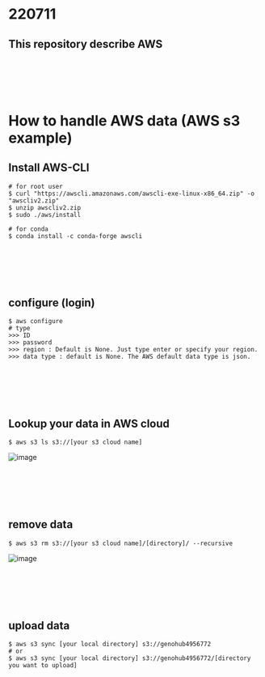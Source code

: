 # 220711
## This repository describe AWS

### <br/><br/><br/> 

# How to handle AWS data (AWS s3 example)
## Install AWS-CLI
```
# for root user
$ curl "https://awscli.amazonaws.com/awscli-exe-linux-x86_64.zip" -o "awscliv2.zip"
$ unzip awscliv2.zip
$ sudo ./aws/install

# for conda
$ conda install -c conda-forge awscli
```

### <br/><br/><br/>

## configure (login)
```
$ aws configure
# type
>>> ID
>>> password
>>> region : Default is None. Just type enter or specify your region.
>>> data type : default is None. The AWS default data type is json.
```

### <br/><br/><br/>

## Lookup your data in AWS cloud
```
$ aws s3 ls s3://[your s3 cloud name]
```
![image](https://user-images.githubusercontent.com/62974484/178195751-f3c26942-6af2-481a-8c95-086b7f7cc87f.png)

### <br/><br/><br/>

## remove data
```
$ aws s3 rm s3://[your s3 cloud name]/[directory]/ --recursive
```
![image](https://user-images.githubusercontent.com/62974484/178195889-7db433f0-9b9c-4a2e-8a4f-6104ec8109e3.png)

### <br/><br/><br/>

## upload data
```
$ aws s3 sync [your local directory] s3://genohub4956772
# or 
$ aws s3 sync [your local directory] s3://genohub4956772/[directory you want to upload]
```
